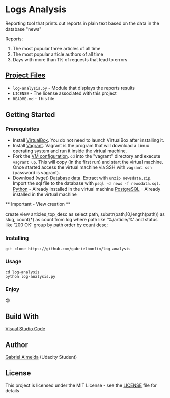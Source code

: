 # Logs Analysis
Reporting tool that prints out reports in plain text based on the data in the database "news"

Reports:
1) The most popular three articles of all time
2) The most popular article authors of all time
3) Days with more than 1% of requests that lead to errors

## [Project Files](https://github.com/gabrielbonfim/movie-trailer-website)
- `log-analysis.py` - Module that displays the reports results
- `LICENSE` - The license associated with this project
- `README.md` - This file

## Getting Started
### Prerequisites
- Install [VirtualBox](https://www.virtualbox.org/wiki/Downloads). You do not need to launch VirtualBox after installing it.
- Install [Vagrant](https://www.vagrantup.com/downloads.html). Vagrant is the program that will download a Linux operating system and run it inside the virtual machine.
- Fork the [VM configuration](https://github.com/udacity/fullstack-nanodegree-vm). `cd` into the "vagrant" directory and execute `vagrant up`. This will copy (in the first run) and start the virtual machine. Once started access the virtual machine via SSH with `vagrant ssh` (password is vagrant). 
- Download (wget) [Database data](https://d17h27t6h515a5.cloudfront.net/topher/2016/August/57b5f748_newsdata/newsdata.zip). Extract with `unzip newsdata.zip`. Import the sql file to the database with `psql -d news -f newsdata.sql`.
[Python](https://www.python.org/) - Already installed in the virtual machine
[PostgreSQL](https://www.postgresql.org/) - Already installed in the virtual machine

** Important - View creation **

create view articles_top_desc as select path, substr(path,10,length(path)) as slug, count(*) as count from log where path like '%/article/%' and status like '200 OK' group by path order by count desc;

### Installing
```
git clone https://github.com/gabrielbonfim/log-analysis
```

### Usage
```
cd log-analysis
python log-analysis.py
```
### Enjoy
&#128526;

## Build With
[Visual Studio Code](https://code.visualstudio.com/)

## Author
[Gabriel Almeida](https://www.linkedin.com/in/gabriel-bonfim-almeida/) (Udacity Student)

## License
This project is licensed under the MIT License - see the [LICENSE](https://github.com/gabrielbonfim/movie-trailer-website/blob/master/LICENSE) file for details